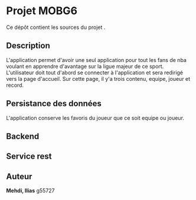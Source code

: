 # Projet MOBG6

Ce dépôt contient les sources du projet <My NBA APP>.

## Description

L'application permet d'avoir une seul application pour tout les fans de nba voulant en apprendre d'avantage sur la ligue majeur de ce sport. L'utilisateur doit tout d'abord se connecter à l'application et sera redirigé vers la page d'accueil. Sur cette page, il y'a trois contenu, equipe, joueur et record.

## Persistance des données

L'application conserve les favoris du joueur que ce soit equipe ou joueur.

## Backend

## Service rest

## Auteur

**Mehdi, Ilias** g55727
